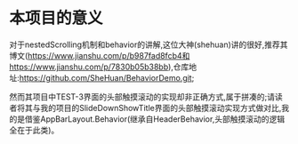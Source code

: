 # 本项目的意义
对于nestedScrolling机制和behavior的讲解,这位大神(shehuan)讲的很好,推荐其博文(https://www.jianshu.com/p/b987fad8fcb4和https://www.jianshu.com/p/7830b05b38bb),仓库地址:https://github.com/SheHuan/BehaviorDemo.git;

然而其项目中TEST-3界面的头部触摸滚动的实现却非正确方式,属于拼凑的;请读者将其与我的项目的SlideDownShowTitle界面的头部触摸滚动实现方式做对比,我的是借鉴AppBarLayout.Behavior(继承自HeaderBehavior,头部触摸滚动的逻辑全在于此类)。

